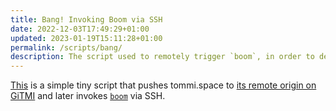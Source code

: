 ```yaml
---
title: Bang! Invoking Boom via SSH
date: 2022-12-03T17:49:29+01:00
updated: 2023-01-19T15:11:28+01:00
permalink: /scripts/bang/
description: The script used to remotely trigger `boom`, in order to deploy tommi.space
---
```

[This](https://gitmi.dev/tommi/scripts/src/branch/main/bang/bang.sh 'bang.sh source code on giTMI') is a simple tiny script that pushes tommi.space to [its remote origin on GiTMI](https://gitmi.dev 'GiTMI') and later invokes [`boom`](../boom 'building and deploying tommi.space') via SSH.